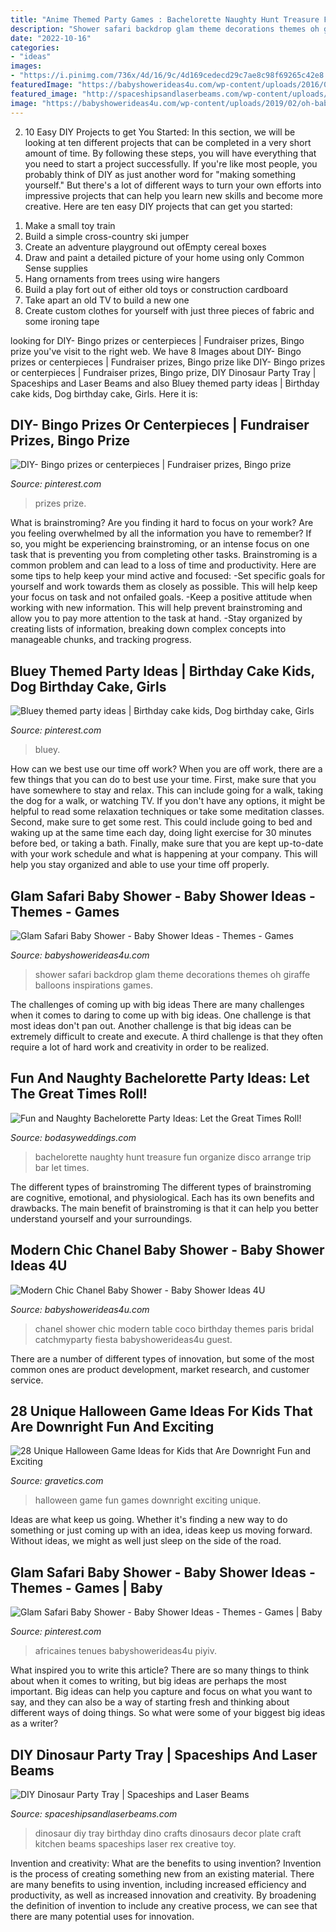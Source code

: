 ```yaml
---
title: "Anime Themed Party Games : Bachelorette Naughty Hunt Treasure Fun Organize Disco Arrange Trip Bar Let Times"
description: "Shower safari backdrop glam theme decorations themes oh giraffe balloons inspirations games"
date: "2022-10-16"
categories:
- "ideas"
images:
- "https://i.pinimg.com/736x/4d/16/9c/4d169cedecd29c7ae8c98f69265c42e8.jpg"
featuredImage: "https://babyshowerideas4u.com/wp-content/uploads/2016/04/Modern-Chic-Chanel-Baby-Shower-Guest-Table.jpg"
featured_image: "http://spaceshipsandlaserbeams.com/wp-content/uploads/2015/09/diy-dinosaur-party-ideas-tray-54.jpg"
image: "https://babyshowerideas4u.com/wp-content/uploads/2019/02/oh-baby-safari-baby-shower-backdrop-and-balloons-600x800.jpg"
---
```



2) 10 Easy DIY Projects to get You Started: In this section, we will be looking at ten different projects that can be completed in a very short amount of time. By following these steps, you will have everything that you need to start a project successfully.
If you're like most people, you probably think of DIY as just another word for "making something yourself." But there's a lot of different ways to turn your own efforts into impressive projects that can help you learn new skills and become more creative. Here are ten easy DIY projects that can get you started: 
1. Make a small toy train
2. Build a simple cross-country ski jumper
3. Create an adventure playground out ofEmpty cereal boxes
4. Draw and paint a detailed picture of your home using only Common Sense supplies
5. Hang ornaments from trees using wire hangers
6. Build a play fort out of either old toys or construction cardboard 
7. Take apart an old TV to build a new one 
8. Create custom clothes for yourself with just three pieces of fabric and some ironing tape 

	

		
looking for DIY- Bingo prizes or centerpieces | Fundraiser prizes, Bingo prize you've visit to the right web. We have 8 Images about DIY- Bingo prizes or centerpieces | Fundraiser prizes, Bingo prize like DIY- Bingo prizes or centerpieces | Fundraiser prizes, Bingo prize, DIY Dinosaur Party Tray | Spaceships and Laser Beams and also Bluey themed party ideas | Birthday cake kids, Dog birthday cake, Girls. Here it is:
		
    
## DIY- Bingo Prizes Or Centerpieces | Fundraiser Prizes, Bingo Prize

<img loading=lazy src="https://i.pinimg.com/736x/74/2e/a8/742ea8a42b4d118ce3de1949fad15f0a.jpg" onerror="this.onerror=null;this.src='https://tse3.mm.bing.net/th?id=OIP.suNbO3PUjZ85Q12lofP1uQHaJ3&amp;pid=15.1';" alt="DIY- Bingo prizes or centerpieces | Fundraiser prizes, Bingo prize">

_Source: pinterest.com_

>prizes prize. 

	

What is brainstroming?
Are you finding it hard to focus on your work? Are you feeling overwhelmed by all the information you have to remember? If so, you might be experiencing brainstroming, or an intense focus on one task that is preventing you from completing other tasks. Brainstroming is a common problem and can lead to a loss of time and productivity. Here are some tips to help keep your mind active and focused: 
-Set specific goals for yourself and work towards them as closely as possible. This will help keep your focus on task and not onfailed goals. 
-Keep a positive attitude when working with new information. This will help prevent brainstroming and allow you to pay more attention to the task at hand. 
-Stay organized by creating lists of information, breaking down complex concepts into manageable chunks, and tracking progress.

    
## Bluey Themed Party Ideas | Birthday Cake Kids, Dog Birthday Cake, Girls

<img loading=lazy src="https://i.pinimg.com/736x/75/60/12/7560126a01e5345ca95901763c5a588f.jpg" onerror="this.onerror=null;this.src='https://tse4.mm.bing.net/th?id=OIP.I8jlefR4V1MmXbgGY0sLCwHaJ3&amp;pid=15.1';" alt="Bluey themed party ideas | Birthday cake kids, Dog birthday cake, Girls">

_Source: pinterest.com_

>bluey. 

	

How can we best use our time off work?
When you are off work, there are a few things that you can do to best use your time. First, make sure that you have somewhere to stay and relax. This can include going for a walk, taking the dog for a walk, or watching TV. If you don't have any options, it might be helpful to read some relaxation techniques or take some meditation classes. Second, make sure to get some rest. This could include going to bed and waking up at the same time each day, doing light exercise for 30 minutes before bed, or taking a bath. Finally, make sure that you are kept up-to-date with your work schedule and what is happening at your company. This will help you stay organized and able to use your time off properly.

    
## Glam Safari Baby Shower - Baby Shower Ideas - Themes - Games

<img loading=lazy src="https://babyshowerideas4u.com/wp-content/uploads/2019/02/oh-baby-safari-baby-shower-backdrop-and-balloons-600x800.jpg" onerror="this.onerror=null;this.src='https://tse1.mm.bing.net/th?id=OIP.aWCxVb2t1S1t9Xetd0HL-wHaJ4&amp;pid=15.1';" alt="Glam Safari Baby Shower - Baby Shower Ideas - Themes - Games">

_Source: babyshowerideas4u.com_

>shower safari backdrop glam theme decorations themes oh giraffe balloons inspirations games. 

	

The challenges of coming up with big ideas
There are many challenges when it comes to daring to come up with big ideas. One challenge is that most ideas don't pan out. Another challenge is that big ideas can be extremely difficult to create and execute. A third challenge is that they often require a lot of hard work and creativity in order to be realized.

    
## Fun And Naughty Bachelorette Party Ideas: Let The Great Times Roll!

<img loading=lazy src="https://bodasyweddings.com/wp-content/uploads/2016/11/naughty-bachelorette-party-treasure-hunt.jpg" onerror="this.onerror=null;this.src='https://tse4.mm.bing.net/th?id=OIP.s-zGx7vFRW0cYILqkksj8gHaLa&amp;pid=15.1';" alt="Fun and Naughty Bachelorette Party Ideas: Let the Great Times Roll!">

_Source: bodasyweddings.com_

>bachelorette naughty hunt treasure fun organize disco arrange trip bar let times. 

	

The different types of brainstroming
The different types of brainstroming are cognitive, emotional, and physiological. Each has its own benefits and drawbacks. The main benefit of brainstroming is that it can help you better understand yourself and your surroundings.

    
## Modern Chic Chanel Baby Shower - Baby Shower Ideas 4U

<img loading=lazy src="https://babyshowerideas4u.com/wp-content/uploads/2016/04/Modern-Chic-Chanel-Baby-Shower-Guest-Table.jpg" onerror="this.onerror=null;this.src='https://tse1.mm.bing.net/th?id=OIP.5LE-3b8sKyGWNWd4gugLpwHaJ4&amp;pid=15.1';" alt="Modern Chic Chanel Baby Shower - Baby Shower Ideas 4U">

_Source: babyshowerideas4u.com_

>chanel shower chic modern table coco birthday themes paris bridal catchmyparty fiesta babyshowerideas4u guest. 

	

There are a number of different types of innovation, but some of the most common ones are product development, market research, and customer service.

    
## 28 Unique Halloween Game Ideas For Kids That Are Downright Fun And Exciting

<img loading=lazy src="http://www.gravetics.com/wp-content/uploads/2017/07/Halloween-Can-Game.jpg" onerror="this.onerror=null;this.src='https://tse3.mm.bing.net/th?id=OIP.yCYgmJ7Jc6mVrW_Dg8dBzAHaLH&amp;pid=15.1';" alt="28 Unique Halloween Game Ideas for Kids that Are Downright Fun and Exciting">

_Source: gravetics.com_

>halloween game fun games downright exciting unique. 

	

Ideas are what keep us going. Whether it's finding a new way to do something or just coming up with an idea, ideas keep us moving forward. Without ideas, we might as well just sleep on the side of the road.

    
## Glam Safari Baby Shower - Baby Shower Ideas - Themes - Games | Baby

<img loading=lazy src="https://i.pinimg.com/736x/4d/16/9c/4d169cedecd29c7ae8c98f69265c42e8.jpg" onerror="this.onerror=null;this.src='https://tse3.mm.bing.net/th?id=OIP.HWSUSHPfc2dO0njUfDffRQHaJ4&amp;pid=15.1';" alt="Glam Safari Baby Shower - Baby Shower Ideas - Themes - Games | Baby">

_Source: pinterest.com_

>africaines tenues babyshowerideas4u piyiv. 

	

What inspired you to write this article?
There are so many things to think about when it comes to writing, but big ideas are perhaps the most important. Big ideas can help you capture and focus on what you want to say, and they can also be a way of starting fresh and thinking about different ways of doing things. So what were some of your biggest big ideas as a writer?

    
## DIY Dinosaur Party Tray | Spaceships And Laser Beams

<img loading=lazy src="http://spaceshipsandlaserbeams.com/wp-content/uploads/2015/09/diy-dinosaur-party-ideas-tray-54.jpg" onerror="this.onerror=null;this.src='https://tse2.mm.bing.net/th?id=OIP.y598M2WpvLMPU1EZHjrcTgHaKl&amp;pid=15.1';" alt="DIY Dinosaur Party Tray | Spaceships and Laser Beams">

_Source: spaceshipsandlaserbeams.com_

>dinosaur diy tray birthday dino crafts dinosaurs decor plate craft kitchen beams spaceships laser rex creative toy. 

	

Invention and creativity: What are the benefits to using invention?
Invention is the process of creating something new from an existing material. There are many benefits to using invention, including increased efficiency and productivity, as well as increased innovation and creativity. By broadening the definition of invention to include any creative process, we can see that there are many potential uses for innovation.

